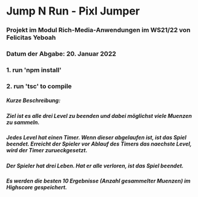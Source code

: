 # Jump N Run - Pixl Jumper

### Projekt im Modul Rich-Media-Anwendungen im WS21/22 von Felicitas Yeboah

### Datum der Abgabe:   20. Januar 2022

### 1. run 'npm install'

### 2. run 'tsc' to compile

##### Kurze Beschreibung:

##### Ziel ist es alle drei Level zu beenden und dabei möglichst viele Muenzen zu sammeln.

##### Jedes Level hat einen Timer. Wenn dieser abgelaufen ist, ist das Spiel beendet. Erreicht der Spieler vor Ablauf des Timers das naechste Level, wird der Timer zurueckgesetzt.

##### Der Spieler hat drei Leben. Hat er alle verloren, ist das Spiel beendet.

##### Es werden die besten 10 Ergebnisse (Anzahl gesammelter Muenzen) im Highscore gespeichert.
